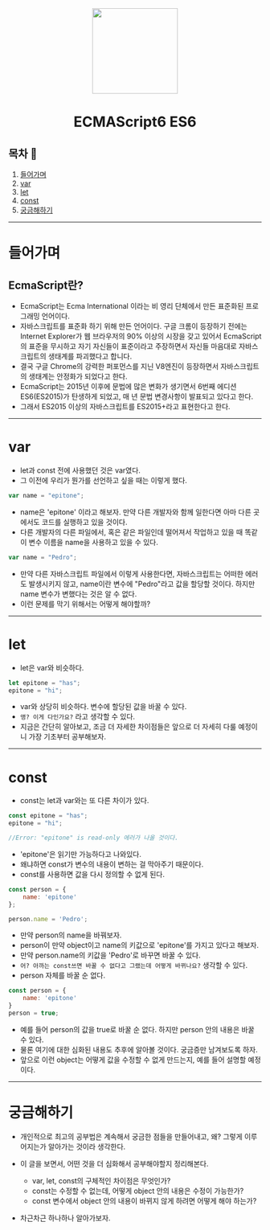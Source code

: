 <div align="center">

  <img height="170" width="170" src="https://img.icons8.com/color/344/javascript.png">

  # ECMAScript6 ES6

</div>

<p></p>

## 목차 🥇

1. [들어가며](#Intro)
2. [var](#var)
3. [let](#let)
4. [const](#const)
5. [궁금해하기](#questions)

---

<p></p>

# 들어가며 <a name="Intro"></a>

## EcmaScript란?

- EcmaScript는 Ecma International 이라는 비 영리 단체에서 만든 표준화된 프로그래밍 언어이다.
- 자바스크립트를 표준화 하기 위해 만든 언어이다. 구글 크롬이 등장하기 전에는 Internet Explorer가 웹 브라우저의 90% 이상의 시장을 갖고 있어서 EcmaScript의 표준을 무시하고 자기 자신들이 표준이라고 주장하면서 자신들 마음대로 자바스크립트의 생태계를 파괴했다고 합니다.
- 결국 구글 Chrome의 강력한 퍼포먼스를 지닌 V8엔진이 등장하면서 자바스크립트의 생태계는 안정화가 되었다고 한다.
- EcmaScript는 2015년 이후에 문법에 많은 변화가 생기면서 6번째 에디션 ES6(ES2015)가 탄생하게 되었고, 매 년 문법 변경사항이 발표되고 있다고 한다.
- 그래서 ES2015 이상의 자바스크립트를 ES2015+라고 표현한다고 한다.

---

<p></p>

# var <a name="var"></a>

- let과 const 전에 사용했던 것은 var였다.
- 그 이전에 우리가 뭔가를 선언하고 싶을 때는 이렇게 했다.

```javascript
var name = "epitone";
```

- name은 'epitone' 이라고 해보자. 만약 다른 개발자와 함께 일한다면 아마 다른 곳에서도 코드를 실행하고 있을 것이다.
- 다른 개발자의 다른 파일에서, 혹은 같은 파일인데 떨어져서 작업하고 있을 때 똑같이 변수 이름을 name을 사용하고 있을 수 있다. 

```javascript
var name = "Pedro";
```

- 만약 다른 자바스크립트 파일에서 이렇게 사용한다면, 자바스크립트는 어떠한 에러도 발생시키지 않고, name이란 변수에 "Pedro"라고 값을 할당할 것이다. 하지만 name 변수가 변했다는 것은 알 수 없다.
- 이런 문제를 막기 위해서는 어떻게 해야할까?

---

<p></p>

# let <a name="let"></a>

- let은 var와 비슷하다.

```javascript
let epitone = "has";
epitone = "hi";
```

- var와 상당히 비슷하다. 변수에 할당된 값을 바꿀 수 있다.
- `앵? 이게 다인가요?` 라고 생각할 수 있다.
- 지금은 간단히 알아보고, 조금 더 자세한 차이점들은 앞으로 더 자세히 다룰 예정이니 가장 기초부터 공부해보자.

---

<p></p>

# const <a name="const"></a>

- const는 let과 var와는 또 다른 차이가 있다.

```javascript
const epitone = "has";
epitone = "hi";

//Error: "epitone" is read-only 에러가 나올 것이다.
```

- 'epitone'은 읽기만 가능하다고 나와있다.
- 왜냐하면 const가 변수의 내용이 변하는 걸 막아주기 때문이다. 
- const를 사용하면 값을 다시 정의할 수 없게 된다.


```javascript
const person = {
    name: 'epitone'
};

person.name = 'Pedro';
```

- 만약 person의 name을 바꿔보자.
- person이 만약 object이고 name의 키값으로 'epitone'를 가지고 있다고 해보자. 
- 만약 person.name의 키값을 'Pedro'로 바꾸면 바꿀 수 있다.
- `어? 아까는 const쓰면 바꿀 수 없다고 그랬는데 어떻게 바뀌나요?` 생각할 수 있다.
- person 자체를 바꿀 순 없다. 

```javascript
const person = {
    name: 'epitone'
}
person = true;

```
  
- 예를 들어 person의 값을 true로 바꿀 순 없다. 하지만 person 안의 내용은 바꿀 수 있다.
- 물론 여기에 대한 심화된 내용도 추후에 알아볼 것이다. 궁금증만 남겨보도록 하자.
- 앞으로 이런 object는 어떻게 값을 수정할 수 없게 만드는지, 예를 들어 설명할 예정이다. 


---

<p></p>

# 궁금해하기 <a name="questions"></a>

- 개인적으로 최고의 공부법은 계속해서 궁금한 점들을 만들어내고, 왜? 그렇게 이루어지는가 알아가는 것이라 생각한다.
- 이 글을 보면서, 어떤 것을 더 심화해서 공부해야할지 정리해본다.

    - var, let, const의 구체적인 차이점은 무엇인가?
    - const는 수정할 수 없는데, 어떻게 object 안의 내용은 수정이 가능한가?
    - const 변수에서 object 안의 내용이 바뀌지 않게 하려면 어떻게 해야 하는가?

- 차근차근 하나하나 알아가보자.